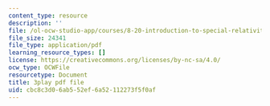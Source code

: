 ```yaml
---
content_type: resource
description: ''
file: /ol-ocw-studio-app/courses/8-20-introduction-to-special-relativity-january-iap-2021/cbc8c3d06ab552ef6a52112273f5f0af_f08-SYyjMp0.pdf
file_size: 24341
file_type: application/pdf
learning_resource_types: []
license: https://creativecommons.org/licenses/by-nc-sa/4.0/
ocw_type: OCWFile
resourcetype: Document
title: 3play pdf file
uid: cbc8c3d0-6ab5-52ef-6a52-112273f5f0af
---
```

